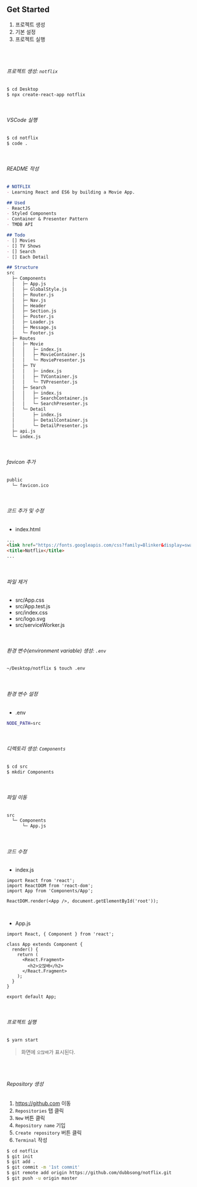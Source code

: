 ## Get Started

1. 프로젝트 생성
2. 기본 설정
3. 프로젝트 실행

<br>

<br>

###### 프로젝트 생성: `notflix`

```bash
$ cd Desktop
$ npx create-react-app notflix
```

<br>

###### VSCode 실행

```bash
$ cd notflix
$ code .
```

<br>

###### README 작성

```markdown
# NOTFLIX
- Learning React and ES6 by building a Movie App.

## Used
- ReactJS
- Styled Components
- Container & Presenter Pattern
- TMDB API

## Todo
- [] Movies
- [] TV Shows
- [] Search
- [] Each Detail

## Structure
src
  ├─ Components
  │   ├─ App.js
  │   ├─ GlobalStyle.js
  │   ├─ Router.js
  │   ├─ Nav.js
  │   ├─ Header
  │   ├─ Section.js
  │   ├─ Poster.js
  │   ├─ Loader.js
  │   ├─ Message.js
  │   └─ Footer.js
  ├─ Routes
  │   ├─ Movie
  │   │   ├─ index.js
  │   │   ├─ MovieContainer.js
  │   │   └─ MoviePresenter.js
  │   ├─ TV
  │   │   ├─ index.js
  │   │   ├─ TVContainer.js
  │   │   └─ TVPresenter.js
  │   ├─ Search
  │   │   ├─ index.js
  │   │   ├─ SearchContainer.js
  │   │   └─ SearchPresenter.js
  │   └─ Detail
  │       ├─ index.js
  │       ├─ DetailContainer.js
  │       └─ DetailPresenter.js
  ├─ api.js
  └─ index.js
```
<br>

###### favicon 추가

```bash
public
  └─ favicon.ico
```

<br>

###### 코드 추가 및 수정

- index.html

```html
...
<link href="https://fonts.googleapis.com/css?family=Blinker&display=swap" rel="stylesheet">
<title>Notflix</title>
...
```

<br>

###### 파일 제거

- src/App.css
- src/App.test.js
- src/index.css
- src/logo.svg
- src/serviceWorker.js

<br>

###### 환경 변수(environment variable) 생성: `.env`

```bash
~/Desktop/notflix $ touch .env
```

<br>

###### 환경 변수 설정

- \.env

```bash
NODE_PATH=src
```

<br>

###### 디렉토리 생성: `Components`

```bash
$ cd src
$ mkdir Components
```

<br>

###### 파일 이동

```bash
src
  └─ Components
      └─ App.js
```

<br>

###### 코드 수정

- index.js

```react
import React from 'react';
import ReactDOM from 'react-dom';
import App from 'Components/App';

ReactDOM.render(<App />, document.getElementById('root'));
```

<br>

- App.js

```react
import React, { Component } from 'react';

class App extends Component {
  render() {
    return (
      <React.Fragment>
        <h2>오많배</h2>
      </React.Fragment>
    );
  }
}

export default App;
```

<br>

###### 프로젝트 실행

```bash
$ yarn start
```

> 화면에 `오많배`가 표시된다.

<br>

<br>

###### Repository 생성

1. https://github.com 이동
2. `Repositories` 탭 클릭
3. `New` 버튼 클릭
4. `Repository name` 기입
5. `Create repository` 버튼 클릭
6. `Terminal` 작성

```bash
$ cd notflix
$ git init
$ git add .
$ git commit -m '1st commit'
$ git remote add origin https://github.com/dubbsong/notflix.git
$ git push -u origin master
```

<br>

<br>